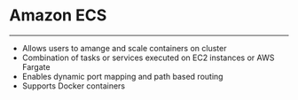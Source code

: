 # Amazon ECS
---
- Allows users to amange and scale containers on cluster
- Combination of tasks or services executed on EC2 instances or AWS Fargate
- Enables dynamic port mapping and path based routing
- Supports Docker containers